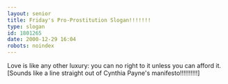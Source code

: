 ```yaml
---
layout: senior
title: Friday's Pro-Prostitution Slogan!!!!!!!
type: slogan
id: 1801265
date: 2000-12-29 16:04
robots: noindex
---
```

Love is like any other luxury: you can no right to it unless you can afford it. [Sounds like a line straight out of Cynthia Payne's manifesto!!!!!!!!!!]